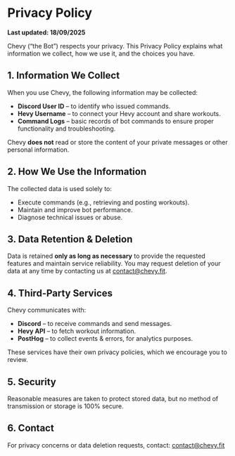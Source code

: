 # Privacy Policy

**Last updated: 18/09/2025**

Chevy (“the Bot”) respects your privacy. This Privacy Policy explains what information we collect, how we use it, and the choices you have.

## 1. Information We Collect

When you use Chevy, the following information may be collected:

- **Discord User ID** – to identify who issued commands.
- **Hevy Username** – to connect your Hevy account and share workouts.
- **Command Logs** – basic records of bot commands to ensure proper functionality and troubleshooting.

Chevy **does not** read or store the content of your private messages or other personal information.

## 2. How We Use the Information

The collected data is used solely to:

- Execute commands (e.g., retrieving and posting workouts).
- Maintain and improve bot performance.
- Diagnose technical issues or abuse.

## 3. Data Retention & Deletion

Data is retained **only as long as necessary** to provide the requested features and maintain service reliability.
You may request deletion of your data at any time by contacting us at contact@chevy.fit.

## 4. Third-Party Services

Chevy communicates with:

- **Discord** – to receive commands and send messages.
- **Hevy API** – to fetch workout information.
- **PostHog** – to collect events & errors, for analytics purposes.

These services have their own privacy policies, which we encourage you to review.

## 5. Security

Reasonable measures are taken to protect stored data, but no method of transmission or storage is 100% secure.

## 6. Contact

For privacy concerns or data deletion requests, contact: contact@chevy.fit
